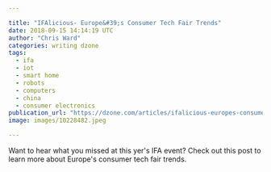 ```yaml
---

title: "IFAlicious- Europe&#39;s Consumer Tech Fair Trends"
date: 2018-09-15 14:14:19 UTC
author: "Chris Ward"
categories: writing dzone
tags:
  - ifa
  - iot
  - smart home
  - robots
  - computers
  - china
  - consumer electronics
publication_url: "https://dzone.com/articles/ifalicious-europes-consumer-tech-fair-trends"
image: images/10228482.jpeg

---
```

Want to hear what you missed at this yer's IFA event? Check out this post to learn more about Europe's consumer tech fair trends.

